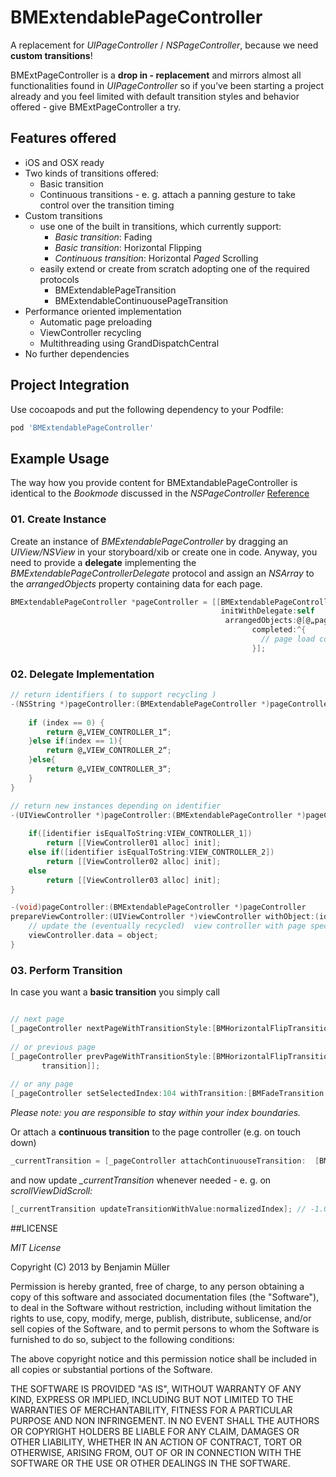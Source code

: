 # BMExtendablePageController

A replacement for *UIPageController* / *NSPageController*, because we need **custom transitions**!

BMExtPageController is a **drop in - replacement** and mirrors almost all functionalities found in *UIPageController* so if you’ve been starting a project already and you feel limited with default transition styles and behavior offered - give BMExtPageController a try.

## Features offered
* iOS and OSX ready
* Two kinds of transitions offered:
	* Basic transition
	* Continuous transitions - e. g. attach a panning gesture to take control over the transition timing
* Custom transitions
	* use one of the built in transitions, which currently support:
		* *Basic transition*: Fading
		* *Basic transition*: Horizontal Flipping
		* *Continuous transition*: Horizontal *Paged* Scrolling
	* easily extend or create from scratch adopting one of the required protocols
		* BMExtendablePageTransition
		* BMExtendableContinuousePageTransition
* Performance oriented implementation
	* Automatic page preloading
	* ViewController recycling
	* Multithreading using GrandDispatchCentral
* No further dependencies

## Project Integration
Use cocoapods and put the following dependency to your Podfile:

``` ruby
pod 'BMExtendablePageController'
``` 

## Example Usage

The way how you provide content for BMExtandablePageController is identical to the *Bookmode* discussed in the *NSPageController* [Reference](http://developer.apple.com/library/Mac/#documentation/AppKit/Reference/NSPageController_Class/Reference/Reference.html#//apple_ref/doc/uid/TP40012265-CH1-SW21)

### 01. Create Instance
Create an instance of *BMExtendablePageController*  by dragging an *UIView/NSView* in your storyboard/xib or create one in code. Anyway, you need to provide a **delegate** implementing the _BMExtendablePageControllerDelegate_ protocol and assign an *NSArray* to the _arrangedObjects_ property containing data for each page.

``` objective-c		
BMExtendablePageController *pageController = [[BMExtendablePageController alloc] 
                                               initWithDelegate:self	
                                                arrangedObjects:@[@„page01“,@„page02“,@„page03“] 
                                                      completed:^{
                                                        // page load completed - do what ever you want.
                                                      }];
```

### 02. Delegate Implementation

``` objective-c		
// return identifiers ( to support recycling )
-(NSString *)pageController:(BMExtendablePageController *)pageController identifierForIndex:(int)index{
    
    if (index == 0) {
        return @„VIEW_CONTROLLER_1“;
    }else if(index == 1){
        return @„VIEW_CONTROLLER_2“;
    }else{
        return @„VIEW_CONTROLLER_3“;
    }
}

// return new instances depending on identifier
-(UIViewController *)pageController:(BMExtendablePageController *)pageController viewControllerForIdentifier:(NSString *)identifier{
    
    if([identifier isEqualToString:VIEW_CONTROLLER_1])
        return [[ViewController01 alloc] init];
    else if([identifier isEqualToString:VIEW_CONTROLLER_2])
        return [[ViewController02 alloc] init];
    else
        return [[ViewController03 alloc] init];
}

-(void)pageController:(BMExtendablePageController *)pageController 	
prepareViewController:(UIViewController *)viewController withObject:(id)object{
	// update the (eventually recycled)  view controller with page specific data object
	viewController.data = object;    
}
```

### 03. Perform Transition

In case you want a **basic transition** you simply call
``` objective-c

// next page
[_pageController nextPageWithTransitionStyle:[BMHorizontalFlipTransition transition]];
	  
// or previous page
[_pageController prevPageWithTransitionStyle:[BMHorizontalFlipTransition 
	   transition]];
	   
// or any page
[_pageController setSelectedIndex:104 withTransition:[BMFadeTransition transition]];	   
```
*Please note: you are responsible to stay within your index boundaries.*

Or attach a **continuous transition** to the page controller (e.g. on touch down)
``` objective-c		
_currentTransition = [_pageController attachContinuouseTransition:	[BMHorizontalCTransition transition]];
```
and now update *_currentTransition* whenever needed - e. g. on *scrollViewDidScroll:*

``` objective-c
[_currentTransition updateTransitionWithValue:normalizedIndex];	// -1.0 < normalizedIndex < +1.0
```	

##LICENSE

*MIT License*

Copyright (C) 2013 by Benjamin Müller

Permission is hereby granted, free of charge, to any person obtaining a copy
of this software and associated documentation files (the "Software"), to deal
in the Software without restriction, including without limitation the rights
to use, copy, modify, merge, publish, distribute, sublicense, and/or sell
copies of the Software, and to permit persons to whom the Software is
furnished to do so, subject to the following conditions:

The above copyright notice and this permission notice shall be included in
all copies or substantial portions of the Software.

THE SOFTWARE IS PROVIDED "AS IS", WITHOUT WARRANTY OF ANY KIND, EXPRESS OR
IMPLIED, INCLUDING BUT NOT LIMITED TO THE WARRANTIES OF MERCHANTABILITY,
FITNESS FOR A PARTICULAR PURPOSE AND NON INFRINGEMENT. IN NO EVENT SHALL THE
AUTHORS OR COPYRIGHT HOLDERS BE LIABLE FOR ANY CLAIM, DAMAGES OR OTHER
LIABILITY, WHETHER IN AN ACTION OF CONTRACT, TORT OR OTHERWISE, ARISING FROM,
OUT OF OR IN CONNECTION WITH THE SOFTWARE OR THE USE OR OTHER DEALINGS IN
THE SOFTWARE.
